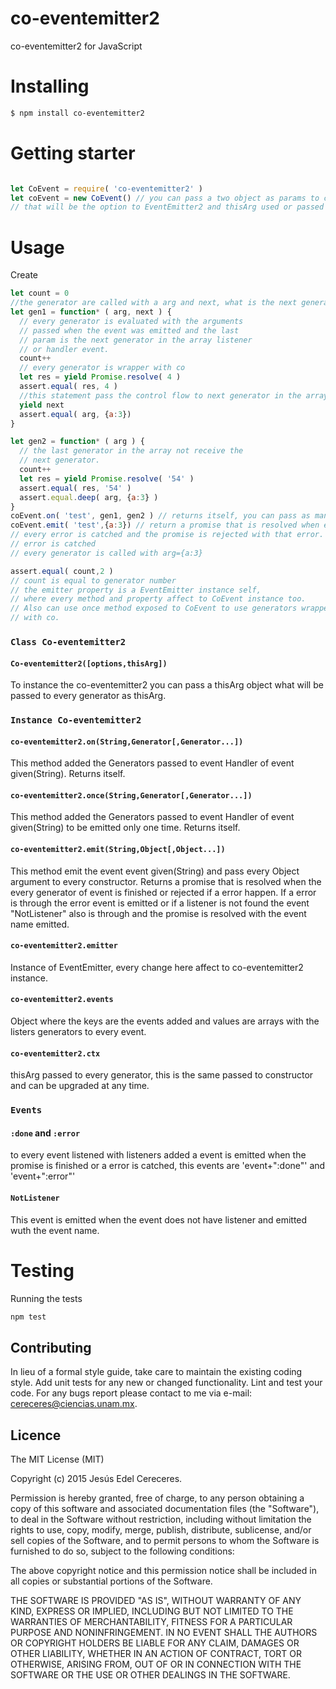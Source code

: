 

# co-eventemitter2

co-eventemitter2 for JavaScript

# Installing

```bash
$ npm install co-eventemitter2
```

# Getting starter

```js

let CoEvent = require( 'co-eventemitter2' )
let coEvent = new CoEvent() // you can pass a two object as params to co-eventemitter2 constructor
// that will be the option to EventEmitter2 and thisArg used or passed as thisArg to every generator.
```
# Usage

Create

```js
let count = 0
//the generator are called with a arg and next, what is the next generator
let gen1 = function* ( arg, next ) {
  // every generator is evaluated with the arguments
  // passed when the event was emitted and the last
  // param is the next generator in the array listener
  // or handler event.
  count++
  // every generator is wrapper with co
  let res = yield Promise.resolve( 4 )
  assert.equal( res, 4 )
  //this statement pass the control flow to next generator in the array
  yield next
  assert.equal( arg, {a:3})
}

let gen2 = function* ( arg ) {
  // the last generator in the array not receive the
  // next generator.
  count++
  let res = yield Promise.resolve( '54' )
  assert.equal( res, '54' )
  assert.equal.deep( arg, {a:3} )
}
coEvent.on( 'test', gen1, gen2 ) // returns itself, you can pass as many generators as you need queue
coEvent.emit( 'test',{a:3}) // return a promise that is resolved when every generator is finish
// every error is catched and the promise is rejected with that error. Also error event is amitted when this
// error is catched
// every generator is called with arg={a:3}

assert.equal( count,2 )
// count is equal to generator number
// the emitter property is a EventEmitter instance self,
// where every method and property affect to CoEvent instance too.
// Also can use once method exposed to CoEvent to use generators wrapper
// with co.
```
### `Class Co-eventemitter2`
#### `Co-eventemitter2([options,thisArg])`
To instance the co-eventemitter2 you can pass a thisArg object what will be passed to every generator as thisArg.

### `Instance Co-eventemitter2`
#### `co-eventemitter2.on(String,Generator[,Generator...])`
This method added the Generators passed to event Handler of event given(String). Returns itself.

#### `co-eventemitter2.once(String,Generator[,Generator...])`
This method added the Generators passed to event Handler of event given(String) to be emitted only one time. Returns itself.

#### `co-eventemitter2.emit(String,Object[,Object...])`
This method emit the event event given(String) and pass every Object argument to every constructor. Returns a promise that is resolved when the every generator of event is finished or rejected if a error happen. If a error is through the error event is emitted or if a listener is not found the event "NotListener" also is through and the promise is resolved with the event name emitted.

#### `co-eventemitter2.emitter`
Instance of EventEmitter, every change here affect to co-eventemitter2 instance.

#### `co-eventemitter2.events`
Object where the keys are the events added and values are arrays with the listers generators to every event.

#### `co-eventemitter2.ctx`
thisArg passed to every generator, this is the same passed to constructor and can be
upgraded at any time.
### `Events`
#### `:done` and `:error`
to every event listened with listeners added a event is emitted when the promise is finished or a error is catched, this events are 'event+":done"' and  'event+":error"'

#### `NotListener`
This event is emitted when the event does not have listener and emitted wuth the event name.
# Testing

Running the tests

```bash
npm test
```


## Contributing
In lieu of a formal style guide, take care to maintain the existing coding style. Add unit tests for any new or changed functionality. Lint and test your code.  For any bugs report please contact to me via e-mail: cereceres@ciencias.unam.mx.

## Licence
The MIT License (MIT)

Copyright (c) 2015 Jesús Edel Cereceres.

Permission is hereby granted, free of charge, to any person obtaining a copy of this software and associated documentation files (the "Software"), to deal in the Software without restriction, including without limitation the rights to use, copy, modify, merge, publish, distribute, sublicense, and/or sell copies of the Software, and to permit persons to whom the Software is furnished to do so, subject to the following conditions:

The above copyright notice and this permission notice shall be included in all copies or substantial portions of the Software.

THE SOFTWARE IS PROVIDED "AS IS", WITHOUT WARRANTY OF ANY KIND, EXPRESS OR IMPLIED, INCLUDING BUT NOT LIMITED TO THE WARRANTIES OF MERCHANTABILITY, FITNESS FOR A PARTICULAR PURPOSE AND NONINFRINGEMENT. IN NO EVENT SHALL THE AUTHORS OR COPYRIGHT HOLDERS BE LIABLE FOR ANY CLAIM, DAMAGES OR OTHER LIABILITY, WHETHER IN AN ACTION OF CONTRACT, TORT OR OTHERWISE, ARISING FROM, OUT OF OR IN CONNECTION WITH THE SOFTWARE OR THE USE OR OTHER DEALINGS IN THE SOFTWARE.
